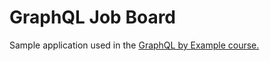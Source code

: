 # GraphQL Job Board

Sample application used in the [GraphQL by Example course.](https://www.udemy.com/course/graphql-by-example/)
